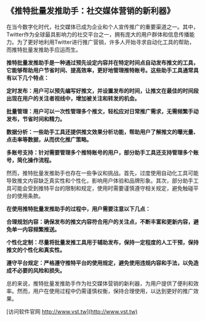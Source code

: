 ## **《推特批量发推助手：社交媒体营销的新利器》**

在当今数字化时代，社交媒体已成为企业和个人宣传推广的重要渠道之一。其中，Twitter作为全球最具影响力的社交平台之一，拥有庞大的用户群体和信息传播能力。为了更好地利用Twitter进行推广营销，许多人开始寻求自动化工具的帮助，而推特批量发推助手应运而生。

**推特批量发推助手是一种通过预先设定内容并在特定时间点自动发布推文的工具，它能够帮助用户节省时间、提高效率，更好地管理推特账号。这些助手工具通常具有以下几个特点：**

**定时发布：用户可以预先编写好推文，并设置发布的时间，让推文在最佳的时间段出现在用户的关注者视线中，增加被关注和转发的机会。**

**批量管理：用户可以一次性管理多个推文，轻松应对日常推广需求，无需频繁手动发布，节省时间和精力。**

**数据分析：一些助手工具还提供推文效果分析功能，帮助用户了解推文的曝光量、点击率等数据，从而优化推广策略。**

**多账号支持：针对需要管理多个推特账号的用户，部分助手工具还支持管理多个账号，简化操作流程。**

然而，推特批量发推助手也存在一些争议和挑战。首先，过度使用自动化工具可能导致推文内容缺乏真实性和个性化，影响用户体验和品牌形象。其次，部分助手工具可能会受到推特平台的限制和规定，使用时需要谨慎遵守相关规定，避免触碰平台的使用条款。

**在使用推特批量发推助手的过程中，用户需要注意以下几点：**

**合理规划内容：确保发布的推文内容符合用户的关注点，不断丰富和更新内容，避免单一内容频繁推送。**

**个性化定制：尽量将批量发推工具用于辅助发布，保持一定程度的人工干预，保持推文的个性化和真实性。**

**遵守平台规定：严格遵守推特平台的使用规定，避免使用违规内容和手法，以免造成不必要的风险和损失。**

总的来说，推特批量发推助手作为社交媒体营销的新利器，为用户提供了便利和效率。然而，用户在使用过程中仍需谨慎权衡，保持合理使用，以达到更好的推广效果。


[访问软件官网 http://www.vst.tw](http://www.vst.tw)
